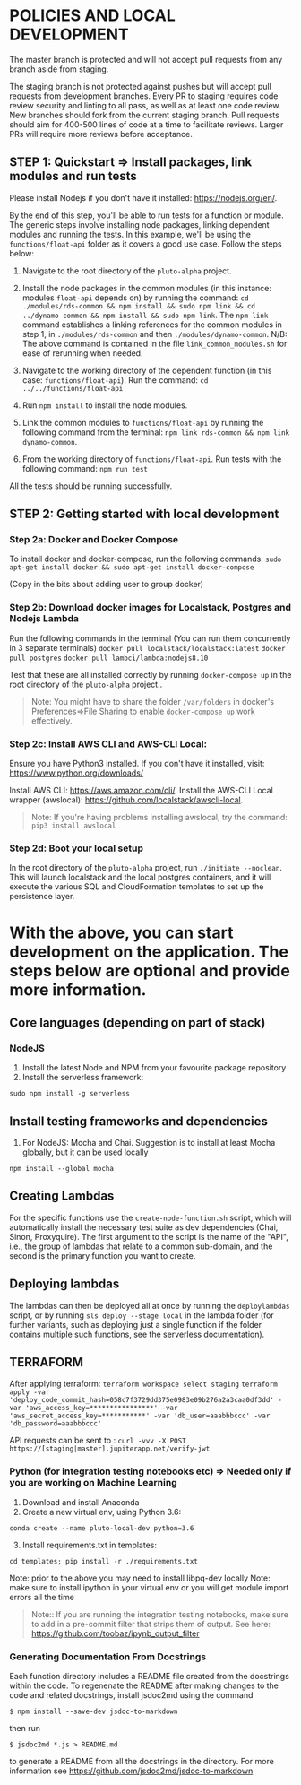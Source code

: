 # POLICIES AND LOCAL DEVELOPMENT

The master branch is protected and will not accept pull requests from any branch aside from staging. 

The staging branch is not protected against pushes but will accept pull requests from development branches. Every PR to staging requires code review 
security and linting to all pass, as well as at least one code review. New branches should fork from the current staging branch. 
Pull requests should aim for 400-500 lines of code at a time to facilitate reviews. Larger PRs will require more reviews before acceptance.

## STEP 1: Quickstart => Install packages, link modules and run tests
Please install Nodejs if you don't have it installed: <https://nodejs.org/en/>.

By the end of this step, you'll be able to run tests for a function or module.
The generic steps involve installing node packages, linking dependent modules and running the tests.
In this example, we'll be using the `functions/float-api` folder as it covers a good use case.
Follow the steps below:


1. Navigate to the root directory of the `pluto-alpha` project. 

2. Install the node packages in the common modules (in this instance: modules `float-api` depends on) by running the command:
 `cd ./modules/rds-common && npm install && sudo npm link && cd ../dynamo-common && npm install && sudo npm link`.
The `npm link` command establishes a linking references for the common modules in step 1, in `./modules/rds-common` and then `./modules/dynamo-common`.
N/B: The above command is contained in the file `link_common_modules.sh` for ease of rerunning when needed.

3. Navigate to the working directory of the dependent function (in this case: `functions/float-api`). Run the command:
`cd ../../functions/float-api`

4. Run `npm install` to install the node modules.
 
5. Link the common modules to `functions/float-api` by running the following command from the terminal:
 `npm link rds-common && npm link dynamo-common`. 
 
6. From the working directory of `functions/float-api`. Run tests with the following command:
`npm run test`

All the tests should be running successfully.


## STEP 2: Getting started with local development
### Step 2a: Docker and Docker Compose 
To install docker and docker-compose, run the following commands:
`sudo apt-get install docker && sudo apt-get install docker-compose`

(Copy in the bits about adding user to group docker)
### Step 2b: Download docker images for Localstack, Postgres and Nodejs Lambda
Run the following commands in the terminal (You can run them concurrently in 3 separate terminals)
`docker pull localstack/localstack:latest`
`docker pull postgres`
`docker pull lambci/lambda:nodejs8.10`

Test that these are all installed correctly by running `docker-compose up` in the root directory of the `pluto-alpha` project..

> Note: You might have to share the folder `/var/folders` in docker's Preferences=>File Sharing to enable `docker-compose up` work effectively.


### Step 2c: Install AWS CLI and AWS-CLI Local:
Ensure you have Python3 installed. If you don't have it installed, visit: <https://www.python.org/downloads/>

Install AWS CLI: <https://aws.amazon.com/cli/>.
Install the AWS-CLI Local wrapper (awslocal): <https://github.com/localstack/awscli-local>.

> Note: If you're having problems installing awslocal, try the command: `pip3 install awslocal`


### Step 2d: Boot your local setup
In the root directory of the `pluto-alpha` project, run `./initiate --noclean`. 
This will launch localstack and the local postgres containers, and it will 
execute the various SQL and CloudFormation templates to set up the persistence layer.

# With the above, you can start development on the application. The steps below are optional and provide more information.

## Core languages (depending on part of stack)

### NodeJS

1.  Install the latest Node and NPM from your favourite package repository
2.  Install the serverless framework:

`sudo npm install -g serverless`


## Install testing frameworks and dependencies

1.  For NodeJS: Mocha and Chai. Suggestion is to install at least Mocha globally, but it can be used locally

`npm install --global mocha`


## Creating Lambdas
For the specific functions use the `create-node-function.sh` script, which will automatically install the necessary
test suite as dev dependencies (Chai, Sinon, Proxyquire). The first argument to the script is the name of the "API", i.e., the 
group of lambdas that relate to a common sub-domain, and the second is the primary function you want to create. 


## Deploying lambdas
The lambdas can then be deployed all at once by running the `deploylambdas` script, or by running `sls deploy --stage local` 
in the lambda folder (for further variants, such as deploying just a single function if the folder contains multiple such 
functions, see the serverless documentation).


## TERRAFORM
After applying terraform:
`terraform workspace select staging`
`terraform apply -var 'deploy_code_commit_hash=058c7f3729dd375e0983e09b276a2a3caa0df3dd' -var 'aws_access_key=****************' -var 'aws_secret_access_key=***********' -var 'db_user=aaabbbccc' -var 'db_password=aaabbbccc'`

API requests can be sent to :
`curl -vvv -X POST  https://[staging|master].jupiterapp.net/verify-jwt`


### Python (for integration testing notebooks etc) => Needed only if you are working on Machine Learning

1.  Download and install Anaconda
2.  Create a new virtual env, using Python 3.6:

`conda create --name pluto-local-dev python=3.6`

3.  Install requirements.txt in templates:

`cd templates; pip install -r ./requirements.txt`

Note: prior to the above you may need to install libpq-dev locally
Note: make sure to install ipython in your virtual env or you will get module import errors all the time

> Note:: If you are running the integration testing notebooks, make sure to add in a pre-commit filter that strips them
of output. See here: https://github.com/toobaz/ipynb_output_filter

### Generating Documentation From Docstrings

Each function directory includes a README file created from the docstrings within the code. To regenenate the README after making changes to the code and related docstrings, install jsdoc2md using the command

```
$ npm install --save-dev jsdoc-to-markdown
```
 then run
 ```
$ jsdoc2md *.js > README.md
```
to generate a README from all the docstrings in the directory. For more information see https://github.com/jsdoc2md/jsdoc-to-markdown
